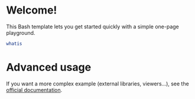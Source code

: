 # Welcome!

This Bash template lets you get started quickly with a simple one-page playground.

```bash runnable
whatis
```

# Advanced usage

If you want a more complex example (external libraries, viewers...), see the [official documentation](https://tech.io/playgrounds/408/tech-io-documentation).
